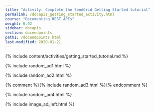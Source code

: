 ```yaml
---
title: "Activity: Complete the SendGrid Getting Started tutorial"
permalink: /docapis_getting_started_activity.html
course: "Documenting REST APIs"
weight: 6.92
sidebar: docapis
section: docendpoints
path1: /docendpoints.html
last-modified: 2020-01-21
---
```


{% include content/activities/getting_started_tutorial.md %}

{% include random_ad1.html %}

{% include random_ad2.html %}

{% comment %}{% include random_ad3.html %}{% endcomment %}

{% include random_ad4.html %}

{% include image_ad_left.html %}
